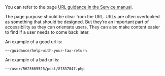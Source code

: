 You can refer to the page [URL guidance in the Service manual](https://www.gov.uk/service-manual/design/writing-for-user-interfaces#urls).
 
The page purpose should be clear from the URL. URLs are often overlooked as something that should be designed. But they’re an important part of accessibility as they can orientate users. They can also make content easier to find if a user needs to come back later.

An example of a good url is:
```text
~~/guidance/help-with-your-tax-return
```

An example of a bad url is:
```text
~~/user/5625665526/post/87837847.php
```
